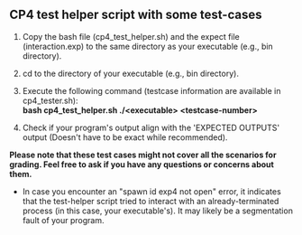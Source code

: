 ## CP4 test helper script with some test-cases

1. Copy the bash file (cp4_test_helper.sh) and the expect file (interaction.exp) to the same directory as your executable (e.g., bin directory).

2. cd to the directory of your executable (e.g., bin directory).

3. Execute the following command (testcase information are available in cp4_tester.sh):  
    **bash cp4_test_helper.sh ./&lt;executable&gt; &lt;testcase-number&gt;**

4.  Check if your program's output align with the 'EXPECTED OUTPUTS' output (Doesn't have to be exact while recommended).

**Please note that these test cases might not cover all the scenarios for grading. Feel free to ask if you have any questions or concerns about them.**


- In case you encounter an "spawn id exp4 not open" error, it indicates that the test-helper script tried to interact with an already-terminated process (in this case, your executable's). It may likely be a segmentation fault of your program.